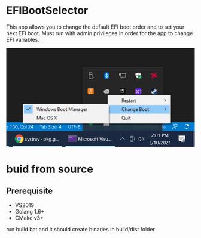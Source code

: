 # EFIBootSelector

This app allows you to change the default EFI boot order and to set your next EFI boot. Must run with admin privileges in order for the app to change EFI variables.

![](https://github.com/TaiPhamD/EFIBootSelector/blob/main/efi_boot.png)

# buid from source

## Prerequisite

- VS2019
- Golang 1.6+
- CMake v3+

run build.bat and it should create binaries in build/dist folder
